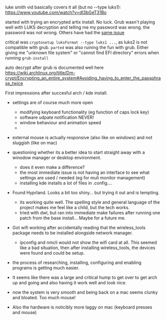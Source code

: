 luke smith vid basically covers it all (but no --type luks1): https://www.youtube.com/watch?v=dI3bGeT31Bo

started with trying an encrypted artix install. No luck. Grub wasn't playing well with LUKS decryption and telling me my password was wrong. 
the password was not wrong. Others have had the [same issue](https://forum.garudalinux.org/t/luks-correct-passphrase-not-working/7913)

critical was `cryptosetup luksFormat --type luks1 ...`, as luks2 is not compatible with grub.
`parted` was also ruining the fun with grub. Either giving me "unknown file system" or "cannot find EFI directory" errors when running `grub-install`

auto decrypt after grub is documented well here https://wiki.archlinux.org/title/Dm-crypt/Encrypting_an_entire_system#Avoiding_having_to_enter_the_passphrase_twice



First impressions after succesful arch / kde install. 

- settings are of course much more open
    - modifying keyboard functionality (eg function of caps lock key)
    - software udpate notification NEVER!
    - window behaviour and animation speed
    - 

- external mouse is actually responsive (also like on windows) and not sluggish (like on mac)

- questioning whether its a better idea to start straight away with a winodow manager or desktop environment. 
    - does it even make a difference?
    - the most immediate issue is not having an interface to see what settings are used / needed (eg for muli monitor management)
    - installing kde installs a lot of files in .config....

- Found Hyprland. Looks a bit too shiny... but trying it out and is tempting. 
    - its working quite well. The spelling style and general language of the project makes me feel like a child, but the tech works.
    - tried with dwl, but ran into immediate make failures after running one patch from the base install... Maybe for a future me.

- Got wifi working after accidentally reading that the wireless_tools package needs to be installed alongside network manager.
    - ipconfig and nmcli would not show the wifi card at all. This seemed like a bad situation, then after installing wireless_tools, the devices were found and could be setup.

- the process of researching, installing, configuring and enabling programs is getting much easier.
- It seems like there was a large and critical hump to get over to get arch up and going and also having it work well and look nice. 
- now the system is very smooth and being back on a mac seems clunky and bloated. Too much mouse!
- Also the hardware is noticibly more laggy on mac (keyboard presses and mouse)



